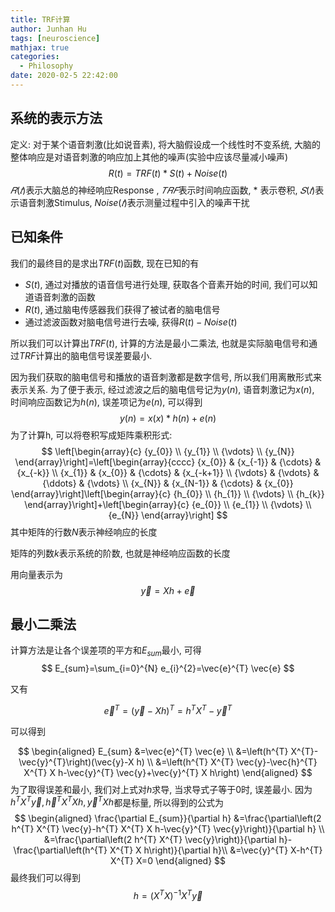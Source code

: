 ```yaml
---
title: TRF计算
author: Junhan Hu
tags: [neuroscience]
mathjax: true
categories:
  - Philosophy
date: 2020-02-5 22:42:00
---
```


## 系统的表示方法

定义: 对于某个语音刺激(比如说音素), 将大脑假设成一个线性时不变系统, 大脑的整体响应是对语音刺激的响应加上其他的噪声(实验中应该尽量减小噪声)
$$
R(t)=TRF(t)*S(t)+Noise(t)
$$
$𝑅(𝑡)$表示大脑总的神经响应Response , $𝑇𝑅𝐹$表示时间响应函数, $*$ 表示卷积, $𝑆(𝑡)$表示语音刺激Stimulus, $Noise(𝑡)$表示测量过程中引入的噪声干扰

## 已知条件

我们的最终目的是求出$TRF(t)$函数, 现在已知的有

* $S(t)$, 通过对播放的语音信号进行处理, 获取各个音素开始的时间, 我们可以知道语音刺激的函数
* $R(t)$, 通过脑电传感器我们获得了被试者的脑电信号
* 通过滤波函数对脑电信号进行去噪, 获得$R(t)-Noise(t)$

所以我们可以计算出$TRF(t)$, 计算的方法是最小二乘法, 也就是实际脑电信号和通过$TRF$计算出的脑电信号误差要最小.

因为我们获取的脑电信号和播放的语音刺激都是数字信号, 所以我们用离散形式来表示关系. 为了便于表示, 经过滤波之后的脑电信号记为$y(n)$, 语音刺激记为$x(n)$, 时间响应函数记为$h(n)$, 误差项记为$e(n)$, 可以得到
$$
y(n)=x(x)*h(n)+e(n)
$$
为了计算h, 可以将卷积写成矩阵乘积形式:
$$
\left[\begin{array}{c}
{y_{0}} \\
{y_{1}} \\
{\vdots} \\
{y_{N}}
\end{array}\right]=\left[\begin{array}{cccc}
{x_{0}} & {x_{-1}} & {\cdots} & {x_{-k}} \\
{x_{1}} & {x_{0}} & {\cdots} & {x_{-k+1}} \\
{\vdots} & {\vdots} & {\ddots} & {\vdots} \\
{x_{N}} & {x_{N-1}} & {\cdots} & {x_{0}}
\end{array}\right]\left[\begin{array}{c}
{h_{0}} \\
{h_{1}} \\
{\vdots} \\
{h_{k}}
\end{array}\right]+\left[\begin{array}{c}
{e_{0}} \\
{e_{1}} \\
{\vdots} \\
{e_{N}}
\end{array}\right]
$$
其中矩阵的行数$N$表示神经响应的长度

矩阵的列数$k$表示系统的阶数, 也就是神经响应函数的长度

用向量表示为
$$
\vec{y}=X h+\vec{e}
$$


## 最小二乘法

计算方法是让各个误差项的平方和$E_{sum}$最小, 可得
$$
E_{sum}=\sum_{i=0}^{N} e_{i}^{2}=\vec{e}^{T} \vec{e}
$$

又有

$$
\vec{e}^{T}=(\vec{y}-X h)^{T}=h^{T} X^{T}-\vec{y}^{T}
$$

可以得到

$$
\begin{aligned}
E_{sum} &=\vec{e}^{T} \vec{e} \\
&=\left(h^{T} X^{T}-\vec{y}^{T}\right)(\vec{y}-X h) \\
&=\left(h^{T} X^{T} \vec{y}-\vec{h}^{T} X^{T} X h-\vec{y}^{T} \vec{y}+\vec{y}^{T} X h\right)
\end{aligned}
$$
为了取得误差和最小, 我们对上式对$h$求导, 当求导式子等于0时, 误差最小. 因为$h^{T} X^{T} \vec{y}, \vec{h}^{T} X^{T} X h, \vec{y}^{T} X h$都是标量, 所以得到的公式为
$$
\begin{aligned}
\frac{\partial E_{sum}}{\partial h} &=\frac{\partial\left(2 h^{T} X^{T} \vec{y}-h^{T} X^{T} X h-\vec{y}^{T} \vec{y}\right)}{\partial h} \\
&=\frac{\partial\left(2 h^{T} X^{T} \vec{y}\right)}{\partial h}-\frac{\partial\left(h^{T} X^{T} X h\right)}{\partial h}\\
&=\vec{y}^{T} X-h^{T} X^{T} X=0
\end{aligned}
$$
最终我们可以得到
$$
h=\left(X^{T} X\right)^{-1} X^{T} \vec{y}
$$
